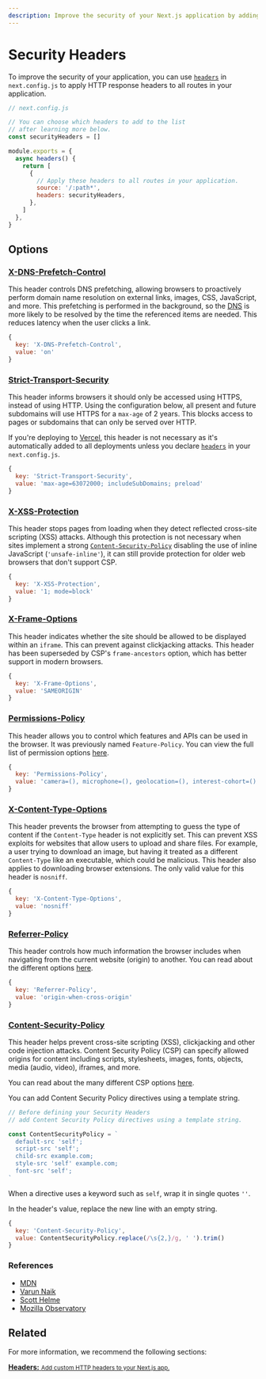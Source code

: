 ```yaml
---
description: Improve the security of your Next.js application by adding HTTP response headers.
---
```


# Security Headers

To improve the security of your application, you can use [`headers`](/docs/api-reference/next.config.js/headers.md) in `next.config.js` to apply HTTP response headers to all routes in your application.

```jsx
// next.config.js

// You can choose which headers to add to the list
// after learning more below.
const securityHeaders = []

module.exports = {
  async headers() {
    return [
      {
        // Apply these headers to all routes in your application.
        source: '/:path*',
        headers: securityHeaders,
      },
    ]
  },
}
```

## Options

### [X-DNS-Prefetch-Control](https://developer.mozilla.org/en-US/docs/Web/HTTP/Headers/X-DNS-Prefetch-Control)

This header controls DNS prefetching, allowing browsers to proactively perform domain name resolution on external links, images, CSS, JavaScript, and more. This prefetching is performed in the background, so the [DNS](https://developer.mozilla.org/en-US/docs/Glossary/DNS) is more likely to be resolved by the time the referenced items are needed. This reduces latency when the user clicks a link.

```jsx
{
  key: 'X-DNS-Prefetch-Control',
  value: 'on'
}
```

### [Strict-Transport-Security](https://developer.mozilla.org/en-US/docs/Web/HTTP/Headers/Strict-Transport-Security)

This header informs browsers it should only be accessed using HTTPS, instead of using HTTP. Using the configuration below, all present and future subdomains will use HTTPS for a `max-age` of 2 years. This blocks access to pages or subdomains that can only be served over HTTP.

If you're deploying to [Vercel](https://vercel.com/docs/concepts/edge-network/headers#strict-transport-security?utm_source=next-site&utm_medium=docs&utm_campaign=next-website), this header is not necessary as it's automatically added to all deployments unless you declare [`headers`](/docs/api-reference/next.config.js/headers.md) in your `next.config.js`.

```jsx
{
  key: 'Strict-Transport-Security',
  value: 'max-age=63072000; includeSubDomains; preload'
}
```

### [X-XSS-Protection](https://developer.mozilla.org/en-US/docs/Web/HTTP/Headers/X-XSS-Protection)

This header stops pages from loading when they detect reflected cross-site scripting (XSS) attacks. Although this protection is not necessary when sites implement a strong [`Content-Security-Policy`](#content-security-policy) disabling the use of inline JavaScript (`'unsafe-inline'`), it can still provide protection for older web browsers that don't support CSP.

```jsx
{
  key: 'X-XSS-Protection',
  value: '1; mode=block'
}
```

### [X-Frame-Options](https://developer.mozilla.org/en-US/docs/Web/HTTP/Headers/X-Frame-Options)

This header indicates whether the site should be allowed to be displayed within an `iframe`. This can prevent against clickjacking attacks. This header has been superseded by CSP's `frame-ancestors` option, which has better support in modern browsers.

```jsx
{
  key: 'X-Frame-Options',
  value: 'SAMEORIGIN'
}
```

### [Permissions-Policy](https://developer.mozilla.org/en-US/docs/Web/HTTP/Headers/Feature-Policy)

This header allows you to control which features and APIs can be used in the browser. It was previously named `Feature-Policy`. You can view the full list of permission options [here](https://www.w3.org/TR/permissions-policy-1/).

```jsx
{
  key: 'Permissions-Policy',
  value: 'camera=(), microphone=(), geolocation=(), interest-cohort=()'
}
```

### [X-Content-Type-Options](https://developer.mozilla.org/en-US/docs/Web/HTTP/Headers/X-Content-Type-Options)

This header prevents the browser from attempting to guess the type of content if the `Content-Type` header is not explicitly set. This can prevent XSS exploits for websites that allow users to upload and share files. For example, a user trying to download an image, but having it treated as a different `Content-Type` like an executable, which could be malicious. This header also applies to downloading browser extensions. The only valid value for this header is `nosniff`.

```jsx
{
  key: 'X-Content-Type-Options',
  value: 'nosniff'
}
```

### [Referrer-Policy](https://scotthelme.co.uk/a-new-security-header-referrer-policy/)

This header controls how much information the browser includes when navigating from the current website (origin) to another. You can read about the different options [here](https://scotthelme.co.uk/a-new-security-header-referrer-policy/).

```jsx
{
  key: 'Referrer-Policy',
  value: 'origin-when-cross-origin'
}
```

### [Content-Security-Policy](https://developer.mozilla.org/en-US/docs/Web/HTTP/CSP)

This header helps prevent cross-site scripting (XSS), clickjacking and other code injection attacks. Content Security Policy (CSP) can specify allowed origins for content including scripts, stylesheets, images, fonts, objects, media (audio, video), iframes, and more.

You can read about the many different CSP options [here](https://developer.mozilla.org/en-US/docs/Web/HTTP/CSP).

You can add Content Security Policy directives using a template string.

```jsx
// Before defining your Security Headers
// add Content Security Policy directives using a template string.

const ContentSecurityPolicy = `
  default-src 'self';
  script-src 'self';
  child-src example.com;
  style-src 'self' example.com;
  font-src 'self';  
`
```

When a directive uses a keyword such as `self`, wrap it in single quotes `''`.

In the header's value, replace the new line with an empty string.

```jsx
{
  key: 'Content-Security-Policy',
  value: ContentSecurityPolicy.replace(/\s{2,}/g, ' ').trim()
}
```

### References

- [MDN](https://developer.mozilla.org)
- [Varun Naik](https://blog.vnaik.com/posts/web-attacks.html)
- [Scott Helme](https://scotthelme.co.uk)
- [Mozilla Observatory](https://observatory.mozilla.org/)

## Related

For more information, we recommend the following sections:

<div class="card">
  <a href="/docs/api-reference/next.config.js/headers.md">
    <b>Headers:</b>
    <small>Add custom HTTP headers to your Next.js app.</small>
  </a>
</div>
